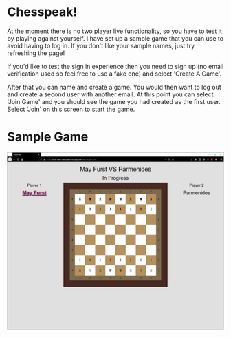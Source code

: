 # Chesspeak!

At the moment there is no two player live functionality, so you have to test it by playing against yourself. I have set up a sample game that you can use to avoid having to log in. If you don't like your sample names, just try refreshing the page!

If you'd like to test the sign in experience then you need to sign up (no email verification used so feel free to use a fake one) and select 'Create A Game'.

After that you can name and create a game. You would then want to log out and create a second user with another email. At this point you can select 'Join Game' and you should see the game you had created as the first user. Select 'Join' on this screen to start the game.

# Sample Game
![Alt text](/screenshots/sample_game_page.png?raw=true)
